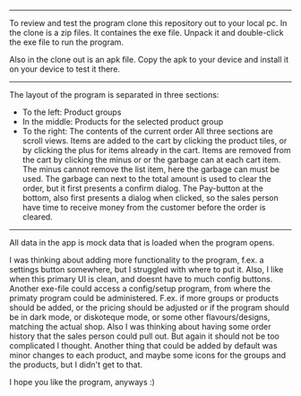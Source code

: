 ***************************

To review and test the program clone this repository out to your local pc.
In the clone is a zip files.
It containes the exe file. 
Unpack it and double-click the exe file to run the program.

Also in the clone out is an apk file.
Copy the apk to your device and install it on your device
to test it there.

***************************

The layout of the program is separated in three sections:
  - To the left: Product groups
  - In the middle: Products for the selected product group
  - To the right: The contents of the current order
All three sections are scroll views.
Items are added to the cart by clicking the product tiles,
or by clicking the plus for items already in the cart.
Items are removed from the cart by clicking the minus or
or the garbage can at each cart item.
The minus cannot remove the list item, here the garbage can 
must be used.
The garbage can next to the total amount is used to clear 
the order, but it first presents a confirm dialog.
The Pay-button at the bottom, also first presents a dialog
when clicked, so the sales person have time to receive
money from the customer before the order is cleared.

************************

All data in the app is mock data that is loaded when the
program opens.

I was thinking about adding more functionality to the
program, f.ex. a settings button somewhere, but I struggled
with where to put it. Also, I like when this primary UI is
clean, and doesnt have to much config buttons.
Another exe-file could access a config/setup program,
from where the primaty program could be administered.
F.ex. if more groups or products should be added, or the pricing
should be adjusted or if the program should be in dark mode,
or diskoteque mode, or some other flavours/designs, matching the
actual shop.
Also I was thinking about having some order history that
the sales person could pull out. But again it should not be
too complicated I thought.
Another thing that could be added by default was minor changes
to each product, and maybe some icons for the groups and the
products, but I didn't get to that.

I hope you like the program, anyways :)




